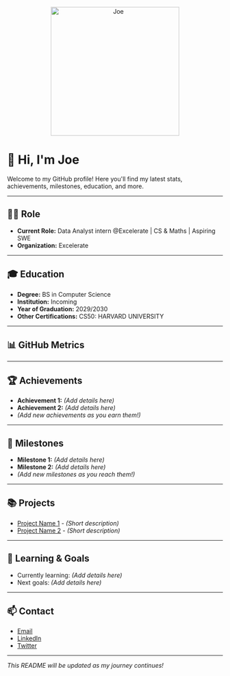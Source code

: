
<p align="center">
  <img width="300" height="300" alt="Joe" src="https://github.com/user-attachments/assets/76de231a-1acc-4000-bce7-6f8497989d17" />
</p>

# 👋 Hi, I'm Joe 

Welcome to my GitHub profile! Here you'll find my latest stats, achievements, milestones, education, and more.

---

## 👨‍💻 Role

- **Current Role:** Data Analyst intern @Excelerate | CS & Maths | Aspiring SWE
- **Organization:** Excelerate

---

## 🎓 Education

- **Degree:** BS in Computer Science
- **Institution:** Incoming
- **Year of Graduation:** 2029/2030
- **Other Certifications:** CS50: HARVARD UNIVERSITY

---

## 📊 GitHub Metrics

<!--START_SECTION:metrics-->
<!--END_SECTION:metrics-->

---

## 🏆 Achievements

- **Achievement 1:** _(Add details here)_
- **Achievement 2:** _(Add details here)_
- *(Add new achievements as you earn them!)*

---

## 🚀 Milestones

- **Milestone 1:** _(Add details here)_
- **Milestone 2:** _(Add details here)_
- *(Add new milestones as you reach them!)*

---

## 📚 Projects

- [Project Name 1](#) - _(Short description)_
- [Project Name 2](#) - _(Short description)_

---

## 🌱 Learning & Goals

- Currently learning: _(Add details here)_
- Next goals: _(Add details here)_

---

## 📫 Contact

- [Email](mailto:josephgavor100@email.com)
- [LinkedIn](https://linkedin.com/in/joseph-gavor100)
- [Twitter](https://twitter.com/yourprofile)

---

_This README will be updated as my journey continues!_
